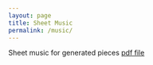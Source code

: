 ```yaml
---
layout: page
title: Sheet Music
permalink: /music/
---
```


Sheet music for generated pieces
<a href="Sheet Music/pachelbel_TVAR11.pdf">pdf file</a>
